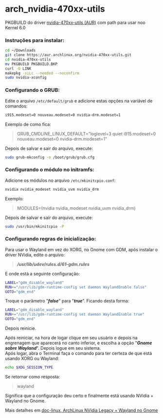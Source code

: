 # arch_nvidia-470xx-utils
PKGBUILD do driver [nvidia-470xx-utils (AUR)](https://aur.archlinux.org/packages/nvidia-470xx-utils) com path para usar noo Kernel 6.0

### Instruções para instalar:

```bash
cd ~/Downloads
git clone https://aur.archlinux.org/nvidia-470xx-utils.git
cd nvidia-470xx-utils
mv PKGBUILD PKGBUILD.BKP
curl -O LINK
makepkg -siLc --needed --noconfirm
sudo nvidia-xconfig
```

### Configurando o GRUB:

Edite o arquivo `/etc/default/grub` e adicione estas opções na variável de comandos:  

```bash
i915.modeset=0 nouveau.modeset=0 nvidia-drm.modeset=1
```

Exemplo de como fica:  

> GRUB_CMDLINE_LINUX_DEFAULT="loglevel=3 quiet i915.modeset=0 nouveau.modeset=0 nvidia-drm.modeset=1"

Depois de salvar e sair do arquivo, execute:  

```bash
sudo grub-mkconfig -o /boot/grub/grub.cfg
```

### Configurando o módulo no initramfs:

Adicione os módulos no arquivo `/etc/mkinitcpio.conf`:

```bash
nvidia nvidia_modeset nvidia_uvm nvidia_drm
```

Exemplo:  

> MODULES=(nvidia nvidia_modeset nvidia_uvm nvidia_drm)


Depois de salvar e sair do arquivo, execute:  

```bash
sudo /usr/bin/mkinitcpio -P
```

### Configurando regras de inicialização:

Para usar o Wayland em vez do XORG, no Gnome com GDM, após instalar o driver NVidia, edite o arquivo:

> ***/usr/lib/udev/rules.d/61-gdm.rules***

E onde está a seguinte configuração:

```bash
LABEL="gdm_disable_wayland"
RUN+="/usr/lib/gdm-runtime-config set daemon WaylandEnable false"
GOTO="gdm_end"
```

Troque o parâmetro "***false***" para "***true***". Ficando desta forma:

```bash
LABEL="gdm_disable_wayland"
RUN+="/usr/lib/gdm-runtime-config set daemon WaylandEnable true"
GOTO="gdm_end"
```

Depois reinicie.  

Após reiniciar, na hora de logar clique em seu usuário e depois na engrenagem que aparecerá no canto inferior, e escolha a opção "***Gnome sobre Wayland***". Depois logue em seu sistema.  
Após logar, abra o Terminal faça o comando para ter certeza de que está usando XORG ou Wayland:  


```bash
echo $XDG_SESSION_TYPE
```

Se retornar como resposta:

> wayland

Significa que a configuração deu certo e finalmente está usando NVidia + Wayland no Gnome.

Mais detalhes em [doc-linux, ArchLinux NVidia Legacy + Wayland no Gnome](https://elppans.github.io/doc-linux/archlinux_nvidia_legacy_wayland_gnome)
